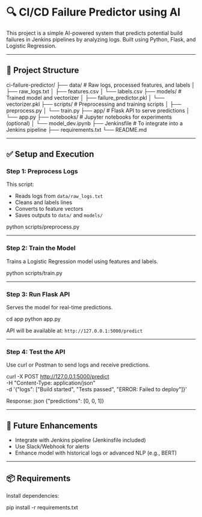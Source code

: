 # 🔍 CI/CD Failure Predictor using AI

This project is a simple AI-powered system that predicts potential build failures in Jenkins pipelines by analyzing logs. Built using Python, Flask, and Logistic Regression.

---

## 📁 Project Structure

ci-failure-predictor/
├── data/                 # Raw logs, processed features, and labels
│   ├── raw_logs.txt
│   ├── features.csv
│   └── labels.csv
├── models/               # Trained model and vectorizer
│   ├── failure_predictor.pkl
│   └── vectorizer.pkl
├── scripts/              # Preprocessing and training scripts
│   ├── preprocess.py
│   └── train.py
├── app/                  # Flask API to serve predictions
│   └── app.py
├── notebooks/            # Jupyter notebooks for experiments (optional)
│   └── model_dev.ipynb
├── Jenkinsfile           # To integrate into a Jenkins pipeline
├── requirements.txt
└── README.md


---

## ✅ Setup and Execution

### Step 1: Preprocess Logs
This script:
- Reads logs from `data/raw_logs.txt`
- Cleans and labels lines
- Converts to feature vectors
- Saves outputs to `data/` and `models/`


python scripts/preprocess.py


---

### Step 2: Train the Model
Trains a Logistic Regression model using features and labels.


python scripts/train.py


---

### Step 3: Run Flask API
Serves the model for real-time predictions.


cd app
python app.py


API will be available at: `http://127.0.0.1:5000/predict`

---

### Step 4: Test the API
Use curl or Postman to send logs and receive predictions.


curl -X POST http://127.0.0.1:5000/predict \
-H "Content-Type: application/json" \
-d '{"logs": ["Build started", "Tests passed", "ERROR: Failed to deploy"]}'


Response:
json
{"predictions": [0, 0, 1]}


---

## 🔮 Future Enhancements
- Integrate with Jenkins pipeline (Jenkinsfile included)
- Use Slack/Webhook for alerts
- Enhance model with historical logs or advanced NLP (e.g., BERT)

---

## 📦 Requirements
Install dependencies:

pip install -r requirements.txt



